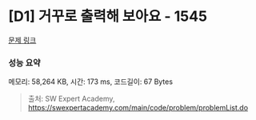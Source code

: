 # [D1] 거꾸로 출력해 보아요 - 1545 

[문제 링크](https://swexpertacademy.com/main/code/problem/problemDetail.do?contestProbId=AV2gbY0qAAQBBAS0) 

### 성능 요약

메모리: 58,264 KB, 시간: 173 ms, 코드길이: 67 Bytes



> 출처: SW Expert Academy, https://swexpertacademy.com/main/code/problem/problemList.do